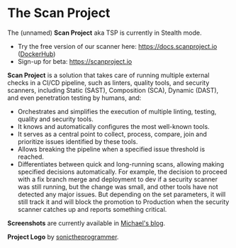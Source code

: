 # The Scan Project

The (unnamed) **Scan Project** aka TSP is currently in Stealth mode.

* Try the free version of our scanner here: <https://docs.scanproject.io> ([DockerHub](https://hub.docker.com/r/scanproject/standalone))
* Sign-up for beta: <https://scanproject.io>

**Scan Project** is a solution that takes care of running multiple external
checks in a CI/CD pipeline, such as linters, quality tools, and security
scanners, including Static (SAST), Composition (SCA), Dynamic (DAST), and even penetration testing by humans, and:

* Orchestrates and simplifies the execution of multiple linting, testing,
  quality and security tools.
* It knows and automatically configures the most well-known tools.
* It serves as a central point to collect, process, compare, join and prioritize
  issues identified by these tools.
* Allows breaking the pipeline when a specified issue threshold is reached.
* Differentiates between quick and long-running scans, allowing making specified
  decisions automatically. For example, the decision to proceed with a fix
  branch merge and deployment to dev if a security scanner was still running,
  but the change was small, and other tools have not detected any major issues.
  But depending on the set parameters, it will still track it and will block the
  promotion to Production when the security scanner catches up and reports
  something critical.

**Screenshots** are currently available in
[Michael's blog](https://blog.samoylenko.me/).

**Project Logo** by [sonictheprogrammer](https://github.com/sonictheprogrammer).
